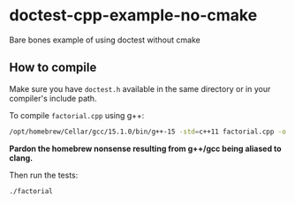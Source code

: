 # doctest-cpp-example-no-cmake
Bare bones example of using doctest without cmake

## How to compile

Make sure you have `doctest.h` available in the same directory or in your compiler's include path.

To compile `factorial.cpp` using g++:

```sh
/opt/homebrew/Cellar/gcc/15.1.0/bin/g++-15 -std=c++11 factorial.cpp -o factorial.out -I./doctest/doctest
```

**Pardon the homebrew nonsense resulting from g++/gcc being aliased to clang.**

Then run the tests:

```sh
./factorial
```
